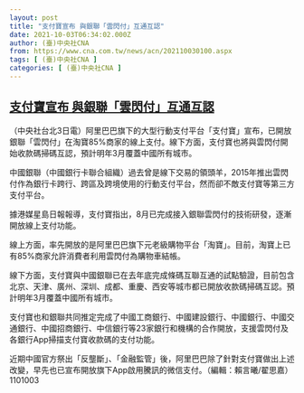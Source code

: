 ```yaml
---
layout: post
title: "支付寶宣布 與銀聯「雲閃付」互通互認"
date: 2021-10-03T06:34:02.000Z
author: (臺)中央社CNA
from: https://www.cna.com.tw/news/acn/202110030100.aspx
tags: [ (臺)中央社CNA ]
categories: [ (臺)中央社CNA ]
---
```

<!--1633242842000-->
[支付寶宣布 與銀聯「雲閃付」互通互認](https://www.cna.com.tw/news/acn/202110030100.aspx)
------

<div>
<div></div><div><p>（中央社台北3日電）阿里巴巴旗下的大型行動支付平台「支付寶」宣布，已開放銀聯「雲閃付」在淘寶85%商家的線上支付。線下方面，支付寶也將與雲閃付開始收款碼掃碼互認，預計明年3月覆蓋中國所有城市。</p><p>中國銀聯（中國銀行卡聯合組織）過去曾是線下交易的領頭羊，2015年推出雲閃付作為銀行卡跨行、跨區及跨境使用的行動支付平台，然而卻不敵支付寶等第三方支付平台。</p><p>據港媒星島日報報導，支付寶指出，8月已完成接入銀聯雲閃付的技術研發，逐漸開放線上支付功能。</p><p>線上方面，率先開放的是阿里巴巴旗下元老級購物平台「淘寶」。目前，淘寶上已有85%商家允許消費者利用雲閃付為購物車結帳。</p><p>線下方面，支付寶與中國銀聯已在去年底完成條碼互聯互通的試點驗證，目前包含北京、天津、廣州、深圳、成都、重慶、西安等城市都已開放收款碼掃碼互認。預計明年3月覆蓋中國所有城市。</p><p>支付寶也和銀聯共同推定完成了中國工商銀行、中國建設銀行、中國銀行、中國交通銀行、中國招商銀行、中信銀行等23家銀行和機構的合作開放，支援雲閃付及各銀行App掃描支付寶收款碼的支付功能。</p><p>近期中國官方祭出「反壟斷」、「金融監管」後，阿里巴巴除了針對支付寶做出上述改變，早先也已宣布開放旗下App啟用騰訊的微信支付。（編輯：賴言曦/翟思嘉）1101003</p></div>
</div>
